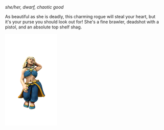 *she/her, dwarf, chaotic good*

As beautiful as she is deadly, this charming rogue will steal your heart, but it's your purse you should look out for! She's a fine brawler, deadshot with a pistol, and an absolute top shelf shag.

![](../../_assets/people/pirates/AlysGoodlay.png)